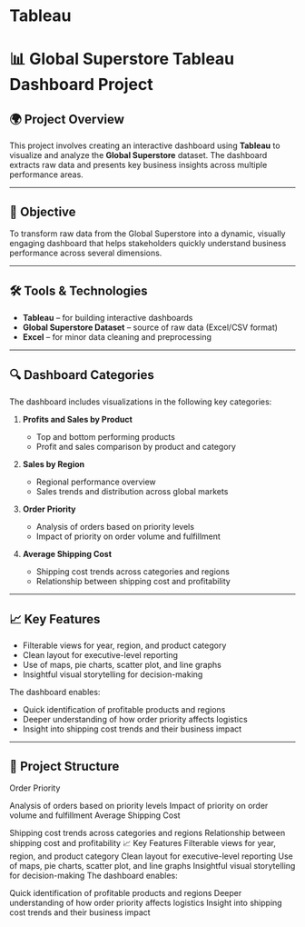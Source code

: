 # Tableau


# 📊 Global Superstore Tableau Dashboard Project

## 🌍 Project Overview

This project involves creating an interactive dashboard using **Tableau** to visualize and analyze the **Global Superstore** dataset. The dashboard extracts raw data and presents key business insights across multiple performance areas.

---

## 🎯 Objective

To transform raw data from the Global Superstore into a dynamic, visually engaging dashboard that helps stakeholders quickly understand business performance across several dimensions.

---

## 🛠️ Tools & Technologies

- **Tableau** – for building interactive dashboards
- **Global Superstore Dataset** – source of raw data (Excel/CSV format)
- **Excel** – for minor data cleaning and preprocessing

---

## 🔍 Dashboard Categories

The dashboard includes visualizations in the following key categories:

1. **Profits and Sales by Product**  
   - Top and bottom performing products  
   - Profit and sales comparison by product and category

2. **Sales by Region**  
   - Regional performance overview  
   - Sales trends and distribution across global markets

3. **Order Priority**  
   - Analysis of orders based on priority levels  
   - Impact of priority on order volume and fulfillment

4. **Average Shipping Cost**  
   - Shipping cost trends across categories and regions  
   - Relationship between shipping cost and profitability

---

## 📈 Key Features

- Filterable views for year, region, and product category
- Clean layout for executive-level reporting
- Use of maps, pie charts, scatter plot, and line graphs
- Insightful visual storytelling for decision-making

The dashboard enables:
- Quick identification of profitable products and regions
- Deeper understanding of how order priority affects logistics
- Insight into shipping cost trends and their business impact


---

## 📁 Project Structure

Order Priority

Analysis of orders based on priority levels
Impact of priority on order volume and fulfillment
Average Shipping Cost

Shipping cost trends across categories and regions
Relationship between shipping cost and profitability
📈 Key Features
Filterable views for year, region, and product category
Clean layout for executive-level reporting
Use of maps, pie charts, scatter plot, and line graphs
Insightful visual storytelling for decision-making
The dashboard enables:

Quick identification of profitable products and regions
Deeper understanding of how order priority affects logistics
Insight into shipping cost trends and their business impact
